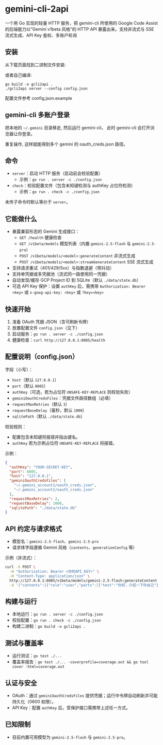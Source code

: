 # gemini-cli-2api

一个用 Go 实现的轻量 HTTP 服务，把 gemini-cli 所使用的 Google Code Assist 的后端能力以“Gemini v1beta 风格”的 HTTP API 暴露出来。支持非流式与 SSE 流式生成、API Key 鉴权、多账户轮询

## 安装

从下载页面找到二进制文件安装: 

或者自己编译:

```
go build -o gcli2api .
./gcli2api server --config config.json
```

配置文件参考 config.json.example

## gemini-cli 多账户登录

把本地的 `~/.gemini` 目录移走, 然后运行 gemini-cli， 此时 gemini-cli 会打开浏览器让你登录。

重复操作, 这样就能得到多个 gemini 的 oauth_creds.json 路径。

## 命令
- `server`：启动 HTTP 服务（启动前会校验配置）
  - 示例：`go run . server -c ./config.json`
- `check`：校验配置文件（包含未知键检测与 authKey 占位符检测）
  - 示例：`go run . check -c ./config.json`

未传子命令时默认等价于 `server`。

## 它能做什么
- 暴露兼容形态的 Gemini 生成接口：
  - `GET /health` 健康检查
  - `GET /v1beta/models` 模型列表（内置 `gemini-2.5-flash` 与 `gemini-2.5-pro`）
  - `POST /v1beta/models/<model>:generateContent` 非流式生成
  - `POST /v1beta/models/<model>:streamGenerateContent` SSE 流式生成
- 支持请求重试（401/429/5xx）与指数退避（带抖动）
- 支持单凭据或多凭据池（流式同一路使用同一凭据）
- 自动发现/缓存 GCP Project ID 到 SQLite（默认 `./data/state.db`）
- 可选 API Key 保护：设置 `authKey` 后，需携带 `Authorization: Bearer <key>` 或 `x-goog-api-key: <key>` 或 `?key=<key>`

## 快速开始
1) 准备 OAuth 凭据 JSON（含可刷新令牌）
2) 放置配置文件 `config.json`（见下）
3) 启动服务：`go run . server -c ./config.json`
4) 健康检查：`curl http://127.0.0.1:8085/health`

## 配置说明（config.json）
字段（小写）：
- `host`（默认 `127.0.0.1`）
- `port`（默认 `8085`）
- `authKey`（可选，若为占位符 `UNSAFE-KEY-REPLACE` 则校验失败）
- `geminiOauthCredsFiles`：凭据文件路径数组（必填）
- `requestMaxRetries`（默认 `3`）
- `requestBaseDelay`（毫秒，默认 `1000`）
- `sqlitePath`（默认 `./data/state.db`）

校验规则：
- 配置包含未知键将报错并指出键名。
- `authKey` 若为示例占位符 `UNSAFE-KEY-REPLACE` 将报错。

示例：
```json
{
  "authKey": "YOUR-SECRET-KEY",
  "port": 6005,
  "host": "127.0.0.1",
  "geminiOauthCredsFiles": [
    "~/.gemini_account1/oauth_creds.json",
    "~/.gemini_account2/oauth_creds.json"
  ],
  "requestMaxRetries": 2,
  "requestBaseDelay": 1000,
  "sqlitePath": "./data/state.db"
}
```

## API 约定与请求格式
- 模型名：`gemini-2.5-flash`、`gemini-2.5-pro`
- 请求体字段遵循 Gemini 风格（`contents`、`generationConfig` 等）

示例（非流式）：
```bash
curl -X POST \
  -H "Authorization: Bearer <你的API_KEY>" \
  -H "Content-Type: application/json" \
  http://127.0.0.1:8085/v1beta/models/gemini-2.5-flash:generateContent \
  -d '{"contents":[{"role":"user","parts":[{"text":"你好，介绍一下你自己"}]}]}'
```

## 构建与运行
- 本地运行：`go run . server -c ./config.json`
- 校验配置：`go run . check -c ./config.json`
- 构建二进制：`go build -o gcli2api .`

## 测试与覆盖率
- 运行测试：`go test ./...`
- 覆盖率报告：`go test ./... -coverprofile=coverage.out && go tool cover -html=coverage.out`

## 认证与安全
- OAuth：通过 `geminiOauthCredsFiles` 提供凭据；运行中令牌自动刷新并可能持久化（0600 权限）。
- API Key：配置 `authKey` 后，受保护接口需携带上述任一方式。

## 已知限制
- 目前内置可用模型为 `gemini-2.5-flash` 与 `gemini-2.5-pro`。
